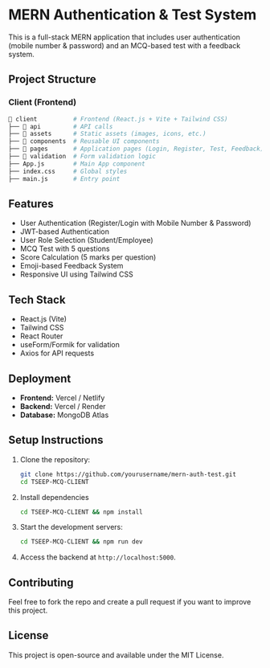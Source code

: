 # MERN Authentication & Test System

This is a full-stack MERN application that includes user authentication (mobile number & password) and an MCQ-based test with a feedback system.

## Project Structure

### Client (Frontend)
```bash
📂 client          # Frontend (React.js + Vite + Tailwind CSS)
├── 📂 api         # API calls
├── 📂 assets      # Static assets (images, icons, etc.)
├── 📂 components  # Reusable UI components
├── 📂 pages       # Application pages (Login, Register, Test, Feedback)
├── 📂 validation  # Form validation logic
├── App.js        # Main App component
├── index.css     # Global styles
├── main.js       # Entry point
```

## Features
- User Authentication (Register/Login with Mobile Number & Password)
- JWT-based Authentication
- User Role Selection (Student/Employee)
- MCQ Test with 5 questions
- Score Calculation (5 marks per question)
- Emoji-based Feedback System
- Responsive UI using Tailwind CSS

## Tech Stack

- React.js (Vite)
- Tailwind CSS
- React Router
- useForm/Formik for validation
- Axios for API requests


## Deployment
- **Frontend:** Vercel / Netlify
- **Backend:** Vercel / Render
- **Database:** MongoDB Atlas

## Setup Instructions
1. Clone the repository:
   ```bash
   git clone https://github.com/yourusername/mern-auth-test.git
   cd TSEEP-MCQ-CLIENT
   ```
2. Install dependencies
   ```bash
   cd TSEEP-MCQ-CLIENT && npm install
   ```
3. Start the development servers:
   ```bash
   cd TSEEP-MCQ-CLIENT && npm run dev
   ```
   
4. Access the  backend at `http://localhost:5000`.

## Contributing
Feel free to fork the repo and create a pull request if you want to improve this project.

## License
This project is open-source and available under the MIT License.
